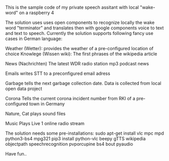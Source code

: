 


This is the sample code of my private speech assitant with local "wake-word" on a raspberry 4

The solution uses uses open components to recognize locally the wake word "terminator" and translates then with google components voice to text and text to speech. 
Currently the solution supports following fancy use cases in German language:

Weather (Wetter):
provides the weather of a pre-configured location of choice
Knowlege (Wissen wiki):
The first phrases of the wikipedia article 

News (Nachrichten)
The latest WDR radio station mp3 podcast news

Emails 
writes STT to a preconfigured email adress

Garbage
tells the next garbage collection date. Data is collected from local open data project 


Corona
Tells the current corona incident number from RKI of a pre-configured town in Germany 

Nature, Cat 
plays sound files 

Music 
Plays Live 1 online radio stream




The solution needs some pre-installations:
sudo apt-get install vlc mpc mpd python3-bs4 mpg321
pip3 install python-vlc beepy gTTS wikipedia objectpath speechrecognition pvporcupine bs4 bout pyaudio



Have fun..
